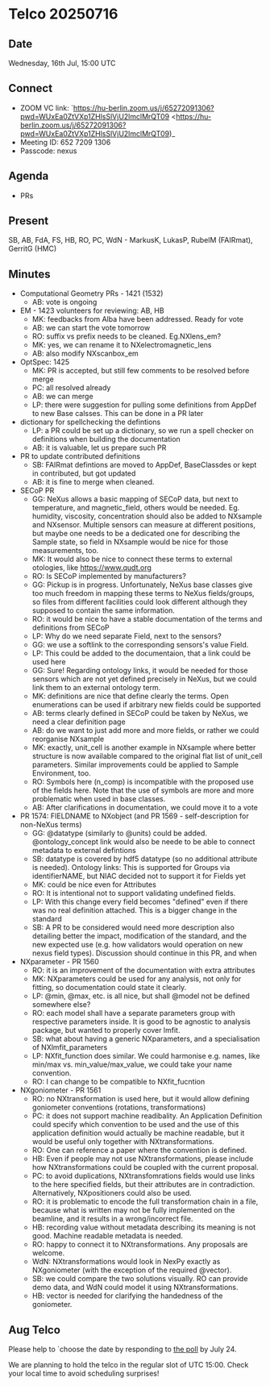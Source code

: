 Telco 20250716
==============

Date
----

Wednesday, 16th Jul, 15:00 UTC

Connect
-------

- ZOOM VC link: `https://hu-berlin.zoom.us/j/65272091306?pwd=WUxEa0ZtVXp1ZHlsSlVjU2lmclMrQT09 <https://hu-berlin.zoom.us/j/65272091306?pwd=WUxEa0ZtVXp1ZHlsSlVjU2lmclMrQT09)_
- Meeting ID: 652 7209 1306
- Passcode: nexus

Agenda
------

- PRs
  

Present
-------

SB, AB, FdA, FS, HB, RO, PC, WdN - MarkusK, LukasP, RubelM (FAIRmat), GerritG (HMC)

Minutes
-------

- Computational Geometry PRs - 1421 (1532)
  - AB: vote is ongoing
- EM - 1423 volunteers for reviewing: AB, HB
  - MK: feedbacks from Alba have been addressed. Ready for vote
  - AB: we can start the vote tomorrow
  - RO: suffix vs prefix needs to be cleaned. Eg.NXlens_em?
  - MK: yes, we can rename it to NXelectromagnetic_lens
  - AB: also modify NXscanbox_em
- OptSpec: 1425
  - MK: PR is accepted, but still few comments to be resolved before
merge
  - PC: all resolved already
  - AB: we can merge
  - LP: there were suggestion for pulling some definitions from AppDef
to new Base calsses. This can be done in a PR later
- dictionary for spellchecking the defintions
  - LP: a PR could be set up a dictionary, so we run a spell checker on
definitions when building the documentation
  - AB: it is valuable, let us prepare such PR
- PR to update contributed definitions
  - SB: FAIRmat defintions are moved to AppDef, BaseClassdes or kept in
contributed, but got updated
  - AB: it is fine to merge when cleaned.
- SECoP PR
  - GG: NeXus allows a basic mapping of SECoP data, but next to
temperature, and magnetic_field, others would be needed. Eg. humidity,
viscosity, concentration should also be added to NXsample and NXsensor.
Multiple sensors can measure at different positions, but maybe one
needs to be a dedicated one for describing the Sample state, so field
in NXsample would be nice for those measurements, too.
  - MK: It would also be nice to connect these terms to external
otologies, like https://www.qudt.org
  - RO: Is SECoP implemented by manufacturers?
  - GG: Pickup is in progress. Unfortunately, NeXus base classes give
too much freedom in mapping these terms to NeXus fields/groups, so
files from different facilities could look different although they
supposed to contain the same information.
  - RO: it would be nice to have a stable documentation of the terms
and definitions from SECoP
  - LP: Why do we need separate Field, next to the sensors?
  - GG: we use a softlink to the corresponding sensors's value Field.
  - LP: This could be added to the documentaion, that a link could be
used here
  - GG: Sure! Regarding ontology links, it would be needed for those
sensors which are not yet defined precisely in NeXus, but we could link
them to an external ontology term.
  - MK: definitions are nice that define clearly the terms. Open
enumerations can be used if arbitrary new fields could be supported
  - AB: terms clearly defined in SECoP could be taken by NeXus, we need
a clear definition page
  - AB: do we want to just add more and more fields, or rather we could
reorganise NXsample
  - MK: exactly, unit_cell is another example in NXsample where better
structure is now available compared to the original flat list of
unit_cell parameters. Similar improvements could be applied to Sample
Environment, too.
  - RO: Symbols here (n_comp) is incompatible with the proposed use of
the fields here. Note that the use of symbols are more and more
problematic when used in base classes.
  - AB: After clarifications in documentation, we could move it to a
vote
- PR 1574: FIELDNAME to NXobject (and PR 1569 - self-description for
non-NeXus terms)
  - GG: @datatype (similarly to @units) could be added.
@ontology_concept link would also be neede to be able to connect
metadata to external defintions
  - SB: datatype is covered by hdf5 datatype (so no additional
attribute is needed). Ontology links: This is supported for Groups via
identifierNAME, but NIAC decided not to support it for Fields yet
  - MK: could be nice even for Attributes
  - RO: It is intentional not to support validating undefined fields.
  - LP: With this change every field becomes "defined" even if there
was no real definition attached. This is a bigger change in the
standard
  - SB: A PR to be considered would need more description also
detailing better the impact, modification of the standard, and the new
expected use (e.g. how validators would operation on new nexus field
types). Discussion should continue in this PR, and when
- NXparameter - PR 1560
  - RO: it is an improvement of the documentation with extra attributes
  - MK: NXparameters could be used for any analysis, not only for
fitting, so documentation could state it clearly.
  - LP: @min, @max, etc. is all nice, but shall @model not be defined
somewhere else?
  - RO: each model shall have a separate parameters group with
respective parameters inside. It is good to be agnostic to analysis
package, but wanted to properly cover lmfit.
  - SB: what about having a generic NXparameters, and a specialisation
of NXlmfit_parameters
  - LP: NXfit_function does similar. We could harmonise e.g. names,
like min/max vs. min_value/max_value, we could take your name
convention.
  - RO: I can change to be compatible to NXfit_fucntion
- NXgoniometer - PR 1561
  - RO: no NXtransformation is used here, but it would allow defining
goniometer conventions (rotations, transformations)
  - PC: it does not support machine readibality. An Application
Definition could specify which convention to be used and the use of
this application definition would actually be machine readable, but it
would be useful only together with NXtransformations.
  - RO: One can reference a paper where the convention is defined.
  - HB: Even if people may not use NXtransformations, please include
how NXtransformations could be coupled with the current proposal.
  - PC: to avoid duplications, NXtransfomrations fields would use links
to the here specified fields, but their attributes are in
contradiction. Alternatively, NXpositioners could also be used.
  - RO: it is problematic to encode the full transformation chain in a
file, because what is written may not be fully implemented on the
beamline, and it results in a wrong/incorrect file.
  - HB: recording value without metadata describing its meaning is not
good. Machine readable metadata is needed.
  - RO: happy to connect it to NXtransformations. Any proposals are
welcome.
  - WdN: NXtransformations would look in NexPy exactly as NXgoniometer
(with the exception of the required @vector).
  - SB: we could compare the two solutions visually. RO can provide
demo data, and WdN could model it using NXtransformations.
  - HB: vector is needed for clarifying the handedness of the
goniometer.



Aug Telco
----------

Please help to `choose the date by responding to [the poll](https://doodle.com/group-poll/participate/bqLg0yka) by July 24.

We are planning to hold the telco in the regular slot of UTC 15:00. Check your local time to avoid scheduling surprises!
